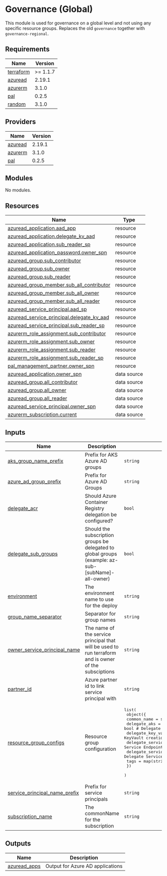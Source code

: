 # Governance (Global)

This module is used for governance on a global level and not using any specific resource groups. Replaces the old `governance` together with `governance-regional`.

## Requirements

| Name | Version |
|------|---------|
| <a name="requirement_terraform"></a> [terraform](#requirement\_terraform) | >= 1.1.7 |
| <a name="requirement_azuread"></a> [azuread](#requirement\_azuread) | 2.19.1 |
| <a name="requirement_azurerm"></a> [azurerm](#requirement\_azurerm) | 3.1.0 |
| <a name="requirement_pal"></a> [pal](#requirement\_pal) | 0.2.5 |
| <a name="requirement_random"></a> [random](#requirement\_random) | 3.1.0 |

## Providers

| Name | Version |
|------|---------|
| <a name="provider_azuread"></a> [azuread](#provider\_azuread) | 2.19.1 |
| <a name="provider_azurerm"></a> [azurerm](#provider\_azurerm) | 3.1.0 |
| <a name="provider_pal"></a> [pal](#provider\_pal) | 0.2.5 |

## Modules

No modules.

## Resources

| Name | Type |
|------|------|
| [azuread_application.aad_app](https://registry.terraform.io/providers/hashicorp/azuread/2.19.1/docs/resources/application) | resource |
| [azuread_application.delegate_kv_aad](https://registry.terraform.io/providers/hashicorp/azuread/2.19.1/docs/resources/application) | resource |
| [azuread_application.sub_reader_sp](https://registry.terraform.io/providers/hashicorp/azuread/2.19.1/docs/resources/application) | resource |
| [azuread_application_password.owner_spn](https://registry.terraform.io/providers/hashicorp/azuread/2.19.1/docs/resources/application_password) | resource |
| [azuread_group.sub_contributor](https://registry.terraform.io/providers/hashicorp/azuread/2.19.1/docs/resources/group) | resource |
| [azuread_group.sub_owner](https://registry.terraform.io/providers/hashicorp/azuread/2.19.1/docs/resources/group) | resource |
| [azuread_group.sub_reader](https://registry.terraform.io/providers/hashicorp/azuread/2.19.1/docs/resources/group) | resource |
| [azuread_group_member.sub_all_contributor](https://registry.terraform.io/providers/hashicorp/azuread/2.19.1/docs/resources/group_member) | resource |
| [azuread_group_member.sub_all_owner](https://registry.terraform.io/providers/hashicorp/azuread/2.19.1/docs/resources/group_member) | resource |
| [azuread_group_member.sub_all_reader](https://registry.terraform.io/providers/hashicorp/azuread/2.19.1/docs/resources/group_member) | resource |
| [azuread_service_principal.aad_sp](https://registry.terraform.io/providers/hashicorp/azuread/2.19.1/docs/resources/service_principal) | resource |
| [azuread_service_principal.delegate_kv_aad](https://registry.terraform.io/providers/hashicorp/azuread/2.19.1/docs/resources/service_principal) | resource |
| [azuread_service_principal.sub_reader_sp](https://registry.terraform.io/providers/hashicorp/azuread/2.19.1/docs/resources/service_principal) | resource |
| [azurerm_role_assignment.sub_contributor](https://registry.terraform.io/providers/hashicorp/azurerm/3.1.0/docs/resources/role_assignment) | resource |
| [azurerm_role_assignment.sub_owner](https://registry.terraform.io/providers/hashicorp/azurerm/3.1.0/docs/resources/role_assignment) | resource |
| [azurerm_role_assignment.sub_reader](https://registry.terraform.io/providers/hashicorp/azurerm/3.1.0/docs/resources/role_assignment) | resource |
| [azurerm_role_assignment.sub_reader_sp](https://registry.terraform.io/providers/hashicorp/azurerm/3.1.0/docs/resources/role_assignment) | resource |
| [pal_management_partner.owner_spn](https://registry.terraform.io/providers/xenitab/pal/0.2.5/docs/resources/management_partner) | resource |
| [azuread_application.owner_spn](https://registry.terraform.io/providers/hashicorp/azuread/2.19.1/docs/data-sources/application) | data source |
| [azuread_group.all_contributor](https://registry.terraform.io/providers/hashicorp/azuread/2.19.1/docs/data-sources/group) | data source |
| [azuread_group.all_owner](https://registry.terraform.io/providers/hashicorp/azuread/2.19.1/docs/data-sources/group) | data source |
| [azuread_group.all_reader](https://registry.terraform.io/providers/hashicorp/azuread/2.19.1/docs/data-sources/group) | data source |
| [azuread_service_principal.owner_spn](https://registry.terraform.io/providers/hashicorp/azuread/2.19.1/docs/data-sources/service_principal) | data source |
| [azurerm_subscription.current](https://registry.terraform.io/providers/hashicorp/azurerm/3.1.0/docs/data-sources/subscription) | data source |

## Inputs

| Name | Description | Type | Default | Required |
|------|-------------|------|---------|:--------:|
| <a name="input_aks_group_name_prefix"></a> [aks\_group\_name\_prefix](#input\_aks\_group\_name\_prefix) | Prefix for AKS Azure AD groups | `string` | `"aks"` | no |
| <a name="input_azure_ad_group_prefix"></a> [azure\_ad\_group\_prefix](#input\_azure\_ad\_group\_prefix) | Prefix for Azure AD Groups | `string` | `"az"` | no |
| <a name="input_delegate_acr"></a> [delegate\_acr](#input\_delegate\_acr) | Should Azure Container Registry delegation be configured? | `bool` | `true` | no |
| <a name="input_delegate_sub_groups"></a> [delegate\_sub\_groups](#input\_delegate\_sub\_groups) | Should the subscription groups be delegated to global groups (example: az-sub-[subName]-all-owner) | `bool` | `true` | no |
| <a name="input_environment"></a> [environment](#input\_environment) | The environment name to use for the deploy | `string` | n/a | yes |
| <a name="input_group_name_separator"></a> [group\_name\_separator](#input\_group\_name\_separator) | Separator for group names | `string` | `"-"` | no |
| <a name="input_owner_service_principal_name"></a> [owner\_service\_principal\_name](#input\_owner\_service\_principal\_name) | The name of the service principal that will be used to run terraform and is owner of the subsciptions | `string` | n/a | yes |
| <a name="input_partner_id"></a> [partner\_id](#input\_partner\_id) | Azure partner id to link service principal with | `string` | `""` | no |
| <a name="input_resource_group_configs"></a> [resource\_group\_configs](#input\_resource\_group\_configs) | Resource group configuration | <pre>list(<br>    object({<br>      common_name                = string<br>      delegate_aks               = bool # Delegate aks permissions<br>      delegate_key_vault         = bool # Delegate KeyVault creation<br>      delegate_service_endpoint  = bool # Delegate Service Endpoint permissions<br>      delegate_service_principal = bool # Delegate Service Principal<br>      tags                       = map(string)<br>    })<br>  )</pre> | n/a | yes |
| <a name="input_service_principal_name_prefix"></a> [service\_principal\_name\_prefix](#input\_service\_principal\_name\_prefix) | Prefix for service principals | `string` | `"sp"` | no |
| <a name="input_subscription_name"></a> [subscription\_name](#input\_subscription\_name) | The commonName for the subscription | `string` | n/a | yes |

## Outputs

| Name | Description |
|------|-------------|
| <a name="output_azuread_apps"></a> [azuread\_apps](#output\_azuread\_apps) | Output for Azure AD applications |
